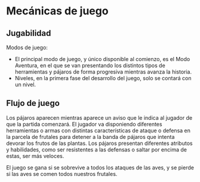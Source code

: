 # Mecánicas de juego

## Jugabilidad
Modos de juego:
- El principal modo de juego, y único disponible al comienzo, es el Modo Aventura, en el que se van presentando los distintos tipos de herramientas y pájaros de forma progresiva mientras avanza la historia.
- Niveles, en la primera fase del desarrollo del juego, solo se contará con un nivel.

## Flujo de juego
Los pájaros aparecen mientras aparece un aviso que le indica al jugador de que la partida
comenzará. El jugador va disponiendo diferentes herramientas o armas con distintas
características de ataque o defensa en la parcela de frutales para detener a la banda de
pájaros que intenta devorar los frutos de las plantas. Los pájaros presentan diferentes
atributos y habilidades, como ser resistentes a las defensas o saltar por encima de estas, ser
más veloces.

El juego se gana si se sobrevive a todos los ataques de las aves, y se pierde si las aves se comen
todos nuestros frutales.